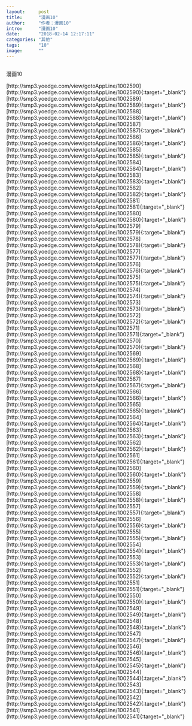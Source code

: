 ```yaml
---
layout:     post
title:      "漫画10"
author:     "作者：漫画10"
intro:      "漫画10"
date:       "2018-02-14 12:17:11"
categories: "其他"
tags:       "10"
image:      ""
---
```

<div style="text-align: center">
<p><img src=""/></p>
</div>
<p class="post-meta">
<span>漫画10</span>
</p>
[http://smp3.yoedge.com/view/gotoAppLine/1002590](http://smp3.yoedge.com/view/gotoAppLine/1002590){:target="_blank"}
[http://smp3.yoedge.com/view/gotoAppLine/1002589](http://smp3.yoedge.com/view/gotoAppLine/1002589){:target="_blank"}
[http://smp3.yoedge.com/view/gotoAppLine/1002588](http://smp3.yoedge.com/view/gotoAppLine/1002588){:target="_blank"}
[http://smp3.yoedge.com/view/gotoAppLine/1002587](http://smp3.yoedge.com/view/gotoAppLine/1002587){:target="_blank"}
[http://smp3.yoedge.com/view/gotoAppLine/1002586](http://smp3.yoedge.com/view/gotoAppLine/1002586){:target="_blank"}
[http://smp3.yoedge.com/view/gotoAppLine/1002585](http://smp3.yoedge.com/view/gotoAppLine/1002585){:target="_blank"}
[http://smp3.yoedge.com/view/gotoAppLine/1002584](http://smp3.yoedge.com/view/gotoAppLine/1002584){:target="_blank"}
[http://smp3.yoedge.com/view/gotoAppLine/1002583](http://smp3.yoedge.com/view/gotoAppLine/1002583){:target="_blank"}
[http://smp3.yoedge.com/view/gotoAppLine/1002582](http://smp3.yoedge.com/view/gotoAppLine/1002582){:target="_blank"}
[http://smp3.yoedge.com/view/gotoAppLine/1002581](http://smp3.yoedge.com/view/gotoAppLine/1002581){:target="_blank"}
[http://smp3.yoedge.com/view/gotoAppLine/1002580](http://smp3.yoedge.com/view/gotoAppLine/1002580){:target="_blank"}
[http://smp3.yoedge.com/view/gotoAppLine/1002579](http://smp3.yoedge.com/view/gotoAppLine/1002579){:target="_blank"}
[http://smp3.yoedge.com/view/gotoAppLine/1002578](http://smp3.yoedge.com/view/gotoAppLine/1002578){:target="_blank"}
[http://smp3.yoedge.com/view/gotoAppLine/1002577](http://smp3.yoedge.com/view/gotoAppLine/1002577){:target="_blank"}
[http://smp3.yoedge.com/view/gotoAppLine/1002576](http://smp3.yoedge.com/view/gotoAppLine/1002576){:target="_blank"}
[http://smp3.yoedge.com/view/gotoAppLine/1002575](http://smp3.yoedge.com/view/gotoAppLine/1002575){:target="_blank"}
[http://smp3.yoedge.com/view/gotoAppLine/1002574](http://smp3.yoedge.com/view/gotoAppLine/1002574){:target="_blank"}
[http://smp3.yoedge.com/view/gotoAppLine/1002573](http://smp3.yoedge.com/view/gotoAppLine/1002573){:target="_blank"}
[http://smp3.yoedge.com/view/gotoAppLine/1002572](http://smp3.yoedge.com/view/gotoAppLine/1002572){:target="_blank"}
[http://smp3.yoedge.com/view/gotoAppLine/1002571](http://smp3.yoedge.com/view/gotoAppLine/1002571){:target="_blank"}
[http://smp3.yoedge.com/view/gotoAppLine/1002570](http://smp3.yoedge.com/view/gotoAppLine/1002570){:target="_blank"}
[http://smp3.yoedge.com/view/gotoAppLine/1002569](http://smp3.yoedge.com/view/gotoAppLine/1002569){:target="_blank"}
[http://smp3.yoedge.com/view/gotoAppLine/1002568](http://smp3.yoedge.com/view/gotoAppLine/1002568){:target="_blank"}
[http://smp3.yoedge.com/view/gotoAppLine/1002567](http://smp3.yoedge.com/view/gotoAppLine/1002567){:target="_blank"}
[http://smp3.yoedge.com/view/gotoAppLine/1002566](http://smp3.yoedge.com/view/gotoAppLine/1002566){:target="_blank"}
[http://smp3.yoedge.com/view/gotoAppLine/1002565](http://smp3.yoedge.com/view/gotoAppLine/1002565){:target="_blank"}
[http://smp3.yoedge.com/view/gotoAppLine/1002564](http://smp3.yoedge.com/view/gotoAppLine/1002564){:target="_blank"}
[http://smp3.yoedge.com/view/gotoAppLine/1002563](http://smp3.yoedge.com/view/gotoAppLine/1002563){:target="_blank"}
[http://smp3.yoedge.com/view/gotoAppLine/1002562](http://smp3.yoedge.com/view/gotoAppLine/1002562){:target="_blank"}
[http://smp3.yoedge.com/view/gotoAppLine/1002561](http://smp3.yoedge.com/view/gotoAppLine/1002561){:target="_blank"}
[http://smp3.yoedge.com/view/gotoAppLine/1002560](http://smp3.yoedge.com/view/gotoAppLine/1002560){:target="_blank"}
[http://smp3.yoedge.com/view/gotoAppLine/1002559](http://smp3.yoedge.com/view/gotoAppLine/1002559){:target="_blank"}
[http://smp3.yoedge.com/view/gotoAppLine/1002558](http://smp3.yoedge.com/view/gotoAppLine/1002558){:target="_blank"}
[http://smp3.yoedge.com/view/gotoAppLine/1002557](http://smp3.yoedge.com/view/gotoAppLine/1002557){:target="_blank"}
[http://smp3.yoedge.com/view/gotoAppLine/1002556](http://smp3.yoedge.com/view/gotoAppLine/1002556){:target="_blank"}
[http://smp3.yoedge.com/view/gotoAppLine/1002555](http://smp3.yoedge.com/view/gotoAppLine/1002555){:target="_blank"}
[http://smp3.yoedge.com/view/gotoAppLine/1002554](http://smp3.yoedge.com/view/gotoAppLine/1002554){:target="_blank"}
[http://smp3.yoedge.com/view/gotoAppLine/1002553](http://smp3.yoedge.com/view/gotoAppLine/1002553){:target="_blank"}
[http://smp3.yoedge.com/view/gotoAppLine/1002552](http://smp3.yoedge.com/view/gotoAppLine/1002552){:target="_blank"}
[http://smp3.yoedge.com/view/gotoAppLine/1002551](http://smp3.yoedge.com/view/gotoAppLine/1002551){:target="_blank"}
[http://smp3.yoedge.com/view/gotoAppLine/1002550](http://smp3.yoedge.com/view/gotoAppLine/1002550){:target="_blank"}
[http://smp3.yoedge.com/view/gotoAppLine/1002549](http://smp3.yoedge.com/view/gotoAppLine/1002549){:target="_blank"}
[http://smp3.yoedge.com/view/gotoAppLine/1002548](http://smp3.yoedge.com/view/gotoAppLine/1002548){:target="_blank"}
[http://smp3.yoedge.com/view/gotoAppLine/1002547](http://smp3.yoedge.com/view/gotoAppLine/1002547){:target="_blank"}
[http://smp3.yoedge.com/view/gotoAppLine/1002546](http://smp3.yoedge.com/view/gotoAppLine/1002546){:target="_blank"}
[http://smp3.yoedge.com/view/gotoAppLine/1002545](http://smp3.yoedge.com/view/gotoAppLine/1002545){:target="_blank"}
[http://smp3.yoedge.com/view/gotoAppLine/1002544](http://smp3.yoedge.com/view/gotoAppLine/1002544){:target="_blank"}
[http://smp3.yoedge.com/view/gotoAppLine/1002543](http://smp3.yoedge.com/view/gotoAppLine/1002543){:target="_blank"}
[http://smp3.yoedge.com/view/gotoAppLine/1002542](http://smp3.yoedge.com/view/gotoAppLine/1002542){:target="_blank"}
[http://smp3.yoedge.com/view/gotoAppLine/1002541](http://smp3.yoedge.com/view/gotoAppLine/1002541){:target="_blank"}


